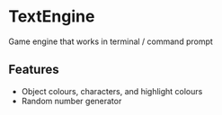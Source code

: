 # TextEngine
Game engine that works in terminal / command prompt

## Features
 - Object colours, characters, and highlight colours
 - Random number generator
